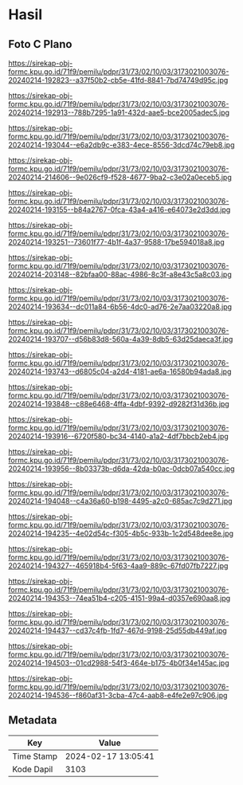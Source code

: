 # Hasil

## Foto C Plano

https://sirekap-obj-formc.kpu.go.id/71f9/pemilu/pdpr/31/73/02/10/03/3173021003076-20240214-192823--a37f50b2-cb5e-41fd-8841-7bd74749d95c.jpg

https://sirekap-obj-formc.kpu.go.id/71f9/pemilu/pdpr/31/73/02/10/03/3173021003076-20240214-192913--788b7295-1a91-432d-aae5-bce2005adec5.jpg

https://sirekap-obj-formc.kpu.go.id/71f9/pemilu/pdpr/31/73/02/10/03/3173021003076-20240214-193044--e6a2db9c-e383-4ece-8556-3dcd74c79eb8.jpg

https://sirekap-obj-formc.kpu.go.id/71f9/pemilu/pdpr/31/73/02/10/03/3173021003076-20240214-214606--9e026cf9-f528-4677-9ba2-c3e02a0eceb5.jpg

https://sirekap-obj-formc.kpu.go.id/71f9/pemilu/pdpr/31/73/02/10/03/3173021003076-20240214-193155--b84a2767-0fca-43a4-a416-e64073e2d3dd.jpg

https://sirekap-obj-formc.kpu.go.id/71f9/pemilu/pdpr/31/73/02/10/03/3173021003076-20240214-193251--73601f77-4b1f-4a37-9588-17be594018a8.jpg

https://sirekap-obj-formc.kpu.go.id/71f9/pemilu/pdpr/31/73/02/10/03/3173021003076-20240214-203148--82bfaa00-88ac-4986-8c3f-a8e43c5a8c03.jpg

https://sirekap-obj-formc.kpu.go.id/71f9/pemilu/pdpr/31/73/02/10/03/3173021003076-20240214-193634--dc011a84-6b56-4dc0-ad76-2e7aa03220a8.jpg

https://sirekap-obj-formc.kpu.go.id/71f9/pemilu/pdpr/31/73/02/10/03/3173021003076-20240214-193707--d56b83d8-560a-4a39-8db5-63d25daeca3f.jpg

https://sirekap-obj-formc.kpu.go.id/71f9/pemilu/pdpr/31/73/02/10/03/3173021003076-20240214-193743--d6805c04-a2d4-4181-ae6a-16580b94ada8.jpg

https://sirekap-obj-formc.kpu.go.id/71f9/pemilu/pdpr/31/73/02/10/03/3173021003076-20240214-193848--c88e6468-4ffa-4dbf-9392-d9282f31d36b.jpg

https://sirekap-obj-formc.kpu.go.id/71f9/pemilu/pdpr/31/73/02/10/03/3173021003076-20240214-193916--6720f580-bc34-4140-a1a2-4df7bbcb2eb4.jpg

https://sirekap-obj-formc.kpu.go.id/71f9/pemilu/pdpr/31/73/02/10/03/3173021003076-20240214-193956--8b03373b-d6da-42da-b0ac-0dcb07a540cc.jpg

https://sirekap-obj-formc.kpu.go.id/71f9/pemilu/pdpr/31/73/02/10/03/3173021003076-20240214-194048--c4a36a60-b198-4495-a2c0-685ac7c9d271.jpg

https://sirekap-obj-formc.kpu.go.id/71f9/pemilu/pdpr/31/73/02/10/03/3173021003076-20240214-194235--4e02d54c-f305-4b5c-933b-1c2d548dee8e.jpg

https://sirekap-obj-formc.kpu.go.id/71f9/pemilu/pdpr/31/73/02/10/03/3173021003076-20240214-194327--465918b4-5f63-4aa9-889c-67fd07fb7227.jpg

https://sirekap-obj-formc.kpu.go.id/71f9/pemilu/pdpr/31/73/02/10/03/3173021003076-20240214-194353--74ea51b4-c205-4151-99a4-d0357e690aa8.jpg

https://sirekap-obj-formc.kpu.go.id/71f9/pemilu/pdpr/31/73/02/10/03/3173021003076-20240214-194437--cd37c4fb-1fd7-467d-9198-25d55db449af.jpg

https://sirekap-obj-formc.kpu.go.id/71f9/pemilu/pdpr/31/73/02/10/03/3173021003076-20240214-194503--01cd2988-54f3-464e-b175-4b0f34e145ac.jpg

https://sirekap-obj-formc.kpu.go.id/71f9/pemilu/pdpr/31/73/02/10/03/3173021003076-20240214-194536--f860af31-3cba-47c4-aab8-e4fe2e97c906.jpg


## Metadata

| Key        | Value               |
| ---------- | ------------------- |
| Time Stamp | 2024-02-17 13:05:41 |
| Kode Dapil | 3103                |



